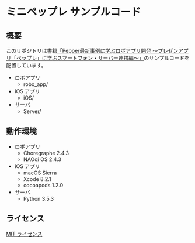 # ミニペップレ サンプルコード

## 概要
このリポジトリは書籍[「Pepper最新事例に学ぶロボアプリ開発 〜プレゼンアプリ「ペップレ」に学ぶスマートフォン・サーバー連携編〜」](https://www.amazon.co.jp/dp/490368718X)のサンプルコードを配置しています。

* ロボアプリ 
  * robo_app/
* iOS アプリ 
  * iOS/
* サーバ 
  * Server/
  
## 動作環境
* ロボアプリ
  * Choregraphe 2.4.3
  * NAOqi OS 2.4.3
* iOS アプリ 
  * macOS Sierra
  * Xcode 8.2.1
  * cocoapods 1.2.0
* サーバ
  * Python 3.5.3
  
## ライセンス
[MIT ライセンス](https://github.com/Xware-momonga/presen_robo_app_sample/blob/master/LICENSE)
